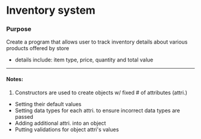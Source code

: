 # Inventory system

### Purpose

Create a program that allows user to track inventory details about various products offered by store
- details include: item type, price, quantity and total value

------
#### Notes:
1. Constructors are used to create objects w/ fixed # of attributes (attri.)
- Setting their default values
- Setting data types for each attri. to ensure incorrect data types are passed
- Adding additional attri. into an object
- Putting validations for object attri's values